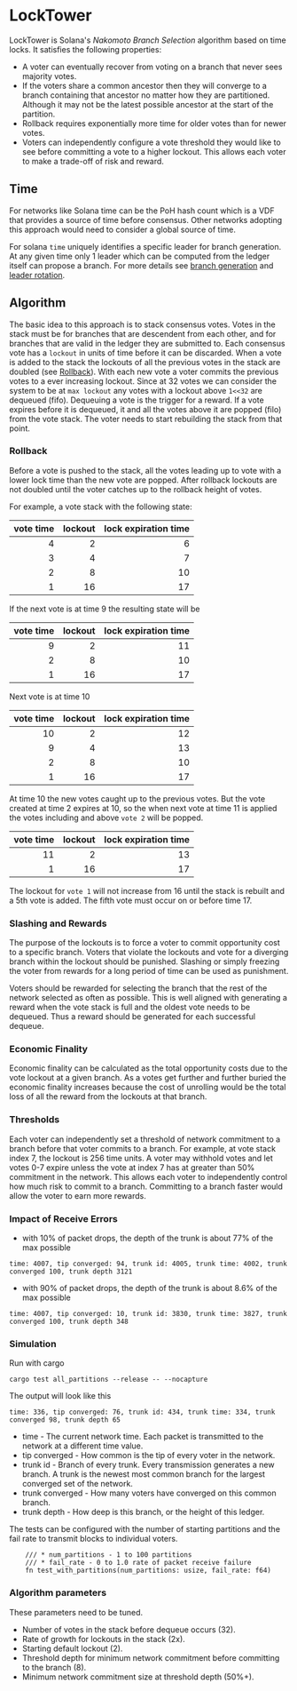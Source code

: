 # LockTower

LockTower is Solana's *Nakomoto Branch Selection* algorithm based on time locks. It satisfies the following properties:

* A voter can eventually recover from voting on a branch that never sees majority votes.
* If the voters share a common ancestor then they will converge to a branch containing that ancestor no matter how they are partitioned.  Although it may not be the latest possible ancestor at the start of the partition.
* Rollback requires exponentially more time for older votes than for newer votes.
* Voters can independently configure a vote threshold they would like to see before committing a vote to a higher lockout.  This allows each voter to make a trade-off of risk and reward.

## Time

For networks like Solana time can be the PoH hash count which is a VDF that provides a source of time before consensus. Other networks adopting this approach would need to consider a global source of time.

For solana `time` uniquely identifies a specific leader for branch generation.  At any given time only 1 leader which can be computed from the ledger itself can propose a branch.  For more details see [branch generation](0002-consensus.md) and [leader rotation](0004-leader-rotation.md).

## Algorithm

The basic idea to this approach is to stack consensus votes.  Votes in the stack must be for branches that are descendent from each other, and for branches that are valid in the ledger they are submitted to.  Each consensus vote has a `lockout` in units of time before it can be discarded.  When a vote is added to the stack the lockouts of all the previous votes in the stack are doubled (see [Rollback](#Rollback)).  With each new vote a voter commits the previous votes to a ever increasing lockout.  Since at 32 votes we can consider the system to be at `max lockout` any votes with a lockout above `1<<32` are dequeued (fifo).  Dequeuing a vote is the trigger for a reward.  If a vote expires before it is dequeued, it and all the votes above it are popped (filo) from the vote stack.  The voter needs to start rebuilding the stack from that point.


### Rollback

Before a vote is pushed to the stack, all the votes leading up to vote with a lower lock time than the new vote are popped.  After rollback lockouts are not doubled until the voter catches up to the rollback height of votes.

For example, a vote stack with the following state:

| vote time | lockout | lock expiration time |
|----------:|--------:|---------------------:|
|         4 |      2  |                    6 |
|         3 |      4  |                    7 |
|         2 |      8  |                   10 |
|         1 |      16 |                   17 |

If the next vote is at time 9 the resulting state will be

| vote time | lockout | lock expiration time |
|----------:|--------:|---------------------:|
|         9 |      2  |                   11 |
|         2 |      8  |                   10 |
|         1 |      16 |                   17 |
                              
Next vote is at time 10

| vote time | lockout | lock expiration time |
|----------:|--------:|---------------------:|
|        10 |       2 |                   12 |
|         9 |       4 |                   13 |
|         2 |       8 |                   10 |
|         1 |      16 |                   17 |
                               
At time 10 the new votes caught up to the previous votes.  But the vote created at time 2 expires at 10, so the when next vote at time 11 is applied the votes including and above `vote 2` will be popped.

| vote time | lockout | lock expiration time |
|----------:|--------:|---------------------:|
|        11 |       2 |                   13 |
|         1 |      16 |                   17 |

The lockout for `vote 1` will not increase from 16 until the stack is rebuilt and a 5th vote is added.  The fifth vote must occur on or before time 17.

### Slashing and Rewards

The purpose of the lockouts is to force a voter to commit opportunity cost to a specific branch.  Voters that violate the lockouts and vote for a diverging branch within the lockout should be punished.  Slashing or simply freezing the voter from rewards for a long period of time can be used as punishment.

Voters should be rewarded for selecting the branch that the rest of the network selected as often as possible.  This is well aligned with generating a reward when the vote stack is full and the oldest vote needs to be dequeued.  Thus a reward should be generated for each successful dequeue.
 
### Economic Finality

Economic finality can be calculated as the total opportunity costs due to the vote lockout at a given branch.  As a votes get further and further buried the economic finality increases because the cost of unrolling would be the total loss of all the reward from the lockouts at that branch.  

### Thresholds

Each voter can independently set a threshold of network commitment to a branch before that voter commits to a branch.  For example, at vote stack index 7, the lockout is 256 time units.  A voter may withhold votes and let votes 0-7 expire unless the vote at index 7 has at greater than 50% commitment in the network.  This allows each voter to independently control how much risk to commit to a branch.  Committing to a branch faster would allow the voter to earn more rewards.

### Impact of Receive Errors

* with 10% of packet drops, the depth of the trunk is about 77% of the max possible
```
time: 4007, tip converged: 94, trunk id: 4005, trunk time: 4002, trunk converged 100, trunk depth 3121
```
* with 90% of packet drops, the depth of the trunk is about 8.6% of the max possible
```
time: 4007, tip converged: 10, trunk id: 3830, trunk time: 3827, trunk converged 100, trunk depth 348
```

### Simulation
Run with cargo

```
cargo test all_partitions --release -- --nocapture
```

The output will look like this
```
time: 336, tip converged: 76, trunk id: 434, trunk time: 334, trunk converged 98, trunk depth 65
```
* time - The current network time.  Each packet is transmitted to the network at a different time value.
* tip converged - How common is the tip of every voter in the network.
* trunk id - Branch of every trunk.  Every transmission generates a new branch.  A trunk is the newest most common branch for the largest converged set of the network.
* trunk converged - How many voters have converged on this common branch.
* trunk depth - How deep is this branch, or the height of this ledger.

The tests can be configured with the number of starting partitions and the fail rate to transmit blocks to individual voters.
```
    /// * num_partitions - 1 to 100 partitions
    /// * fail_rate - 0 to 1.0 rate of packet receive failure
    fn test_with_partitions(num_partitions: usize, fail_rate: f64)
```

### Algorithm parameters

These parameters need to be tuned.

* Number of votes in the stack before dequeue occurs (32).
* Rate of growth for lockouts in the stack (2x).
* Starting default lockout (2).
* Threshold depth for minimum network commitment before committing to the branch (8).
* Minimum network commitment size at threshold depth (50%+).

